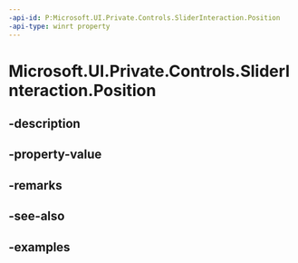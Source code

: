 ```yaml
---
-api-id: P:Microsoft.UI.Private.Controls.SliderInteraction.Position
-api-type: winrt property
---
```


# Microsoft.UI.Private.Controls.SliderInteraction.Position

<!--
public double Position { get; }
-->


## -description

## -property-value

## -remarks

## -see-also

## -examples


